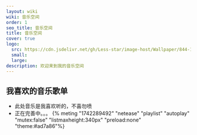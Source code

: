 ```yaml
---
layout: wiki
wiki: 音乐空间
order: 1
seo_title: 音乐空间
title: 音乐空间
cover: true
logo:
  src: https://cdn.jsdelivr.net/gh/Less-star/image-host/Wallpaper/844-1F505092500.png
  small: 
  large: 
description: 欢迎来到我的音乐空间
---
```

## 我喜欢的音乐歌单
- 此处音乐是我喜欢听的，不喜勿喷
- 正在完善中。。。
{% meting "1742289492" "netease" "playlist" "autoplay" "mutex:false" "listmaxheight:340px" "preload:none" "theme:#ad7a86"%}